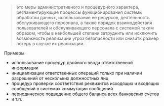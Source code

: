 > это меры административного и процедурного характера, регламентирующие процессы функционирования системы обработки данных, использование ее ресурсов, деятельность обслуживающего персонала, а также порядок взаимодействия пользователей и обслуживающего персонала с системой таким образом, чтобы в наибольшей степени затруднить или исключить возможность реализации угроз безопасности или снизить размер потерь в случае их реализации.

Примеры:
- использование процедур двойного ввода ответственной информации
- инициализации ответственных операций только при наличии разрешений от нескольких должностных лиц
- процедур проверки соответствия реквизитов исходящих и входящих сообщений в системах коммутации сообщений
- периодическое подведение общего баланса всех банковских счетов
- и т.п.